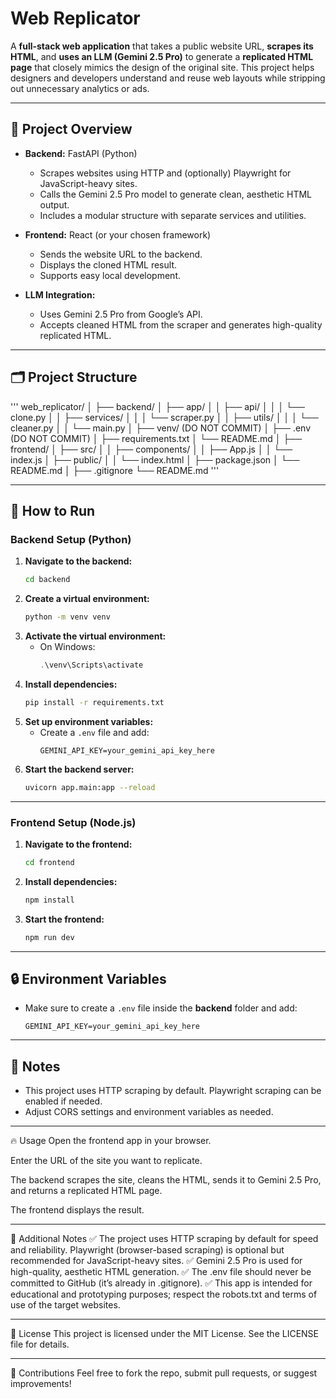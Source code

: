 # Web Replicator

A **full-stack web application** that takes a public website URL, **scrapes its HTML**, and **uses an LLM (Gemini 2.5 Pro)** to generate a **replicated HTML page** that closely mimics the design of the original site. This project helps designers and developers understand and reuse web layouts while stripping out unnecessary analytics or ads.

---

## 🚀 Project Overview

- **Backend:** FastAPI (Python)
  - Scrapes websites using HTTP and (optionally) Playwright for JavaScript-heavy sites.
  - Calls the Gemini 2.5 Pro model to generate clean, aesthetic HTML output.
  - Includes a modular structure with separate services and utilities.

- **Frontend:** React (or your chosen framework)
  - Sends the website URL to the backend.
  - Displays the cloned HTML result.
  - Supports easy local development.

- **LLM Integration:**
  - Uses Gemini 2.5 Pro from Google’s API.
  - Accepts cleaned HTML from the scraper and generates high-quality replicated HTML.

---

## 🗂️ Project Structure
'''
web_replicator/
│
├── backend/
│   ├── app/
│   │   ├── api/
│   │   │   └── clone.py
│   │   ├── services/
│   │   │   └── scraper.py
│   │   ├── utils/
│   │   │   └── cleaner.py
│   │   └── main.py
│   ├── venv/ (DO NOT COMMIT)
│   ├── .env (DO NOT COMMIT)
│   ├── requirements.txt
│   └── README.md
│
├── frontend/
│   ├── src/
│   │   ├── components/
│   │   ├── App.js
│   │   └── index.js
│   ├── public/
│   │   └── index.html
│   ├── package.json
│   └── README.md
│
├── .gitignore
└── README.md
'''

---

## 🚀 How to Run

### Backend Setup (Python)

1. **Navigate to the backend:**
   ```bash
   cd backend
   ```
2. **Create a virtual environment:**
   ```bash
   python -m venv venv
   ```
3. **Activate the virtual environment:**
   - On Windows:
     ```powershell
     .\venv\Scripts\activate
     ```
4. **Install dependencies:**
   ```bash
   pip install -r requirements.txt
   ```
5. **Set up environment variables:**
   - Create a `.env` file and add:
     ```
     GEMINI_API_KEY=your_gemini_api_key_here
     ```
6. **Start the backend server:**
   ```bash
   uvicorn app.main:app --reload
   ```

---

### Frontend Setup (Node.js)

1. **Navigate to the frontend:**
   ```bash
   cd frontend
   ```
2. **Install dependencies:**
   ```bash
   npm install
   ```
3. **Start the frontend:**
   ```bash
   npm run dev
   ```

---

## 🔒 Environment Variables

- Make sure to create a `.env` file inside the **backend** folder and add:
  ```
  GEMINI_API_KEY=your_gemini_api_key_here
  ```

---


## 📝 Notes

- This project uses HTTP scraping by default. Playwright scraping can be enabled if needed.
- Adjust CORS settings and environment variables as needed.

---

🔥 Usage
Open the frontend app in your browser.

Enter the URL of the site you want to replicate.

The backend scrapes the site, cleans the HTML, sends it to Gemini 2.5 Pro, and returns a replicated HTML page.

The frontend displays the result.

---

🔎 Additional Notes
✅ The project uses HTTP scraping by default for speed and reliability. Playwright (browser-based scraping) is optional but recommended for JavaScript-heavy sites.
✅ Gemini 2.5 Pro is used for high-quality, aesthetic HTML generation.
✅ The .env file should never be committed to GitHub (it’s already in .gitignore).
✅ This app is intended for educational and prototyping purposes; respect the robots.txt and terms of use of the target websites.

---

📃 License
This project is licensed under the MIT License. See the LICENSE file for details.

---

🤝 Contributions
Feel free to fork the repo, submit pull requests, or suggest improvements!

